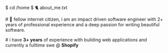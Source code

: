 $ cd /home
$ 🐈 about_me.txt

\# 👋 fellow internet citizen, i am an impact driven software engineer with 2+ years of professional experience and a deep passion for writing beautiful software.

\# i have **3+ years** of experience with building web applications and currently a fulltime swe @ **Shopify**

